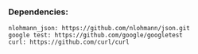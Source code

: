 ### Dependencies:
    nlohmann_json: https://github.com/nlohmann/json.git 
    google test: https://github.com/google/googletest
    curl: https://github.com/curl/curl
